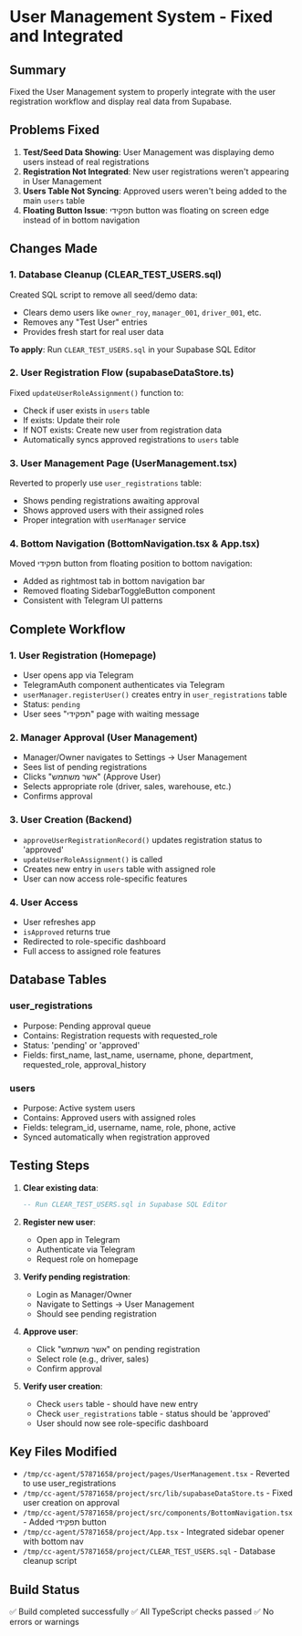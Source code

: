 # User Management System - Fixed and Integrated

## Summary

Fixed the User Management system to properly integrate with the user registration workflow and display real data from Supabase.

## Problems Fixed

1. **Test/Seed Data Showing**: User Management was displaying demo users instead of real registrations
2. **Registration Not Integrated**: New user registrations weren't appearing in User Management
3. **Users Table Not Syncing**: Approved users weren't being added to the main `users` table
4. **Floating Button Issue**: תפקידי button was floating on screen edge instead of in bottom navigation

## Changes Made

### 1. Database Cleanup (CLEAR_TEST_USERS.sql)

Created SQL script to remove all seed/demo data:
- Clears demo users like `owner_roy`, `manager_001`, `driver_001`, etc.
- Removes any "Test User" entries
- Provides fresh start for real user data

**To apply**: Run `CLEAR_TEST_USERS.sql` in your Supabase SQL Editor

### 2. User Registration Flow (supabaseDataStore.ts)

Fixed `updateUserRoleAssignment()` function to:
- Check if user exists in `users` table
- If exists: Update their role
- If NOT exists: Create new user from registration data
- Automatically syncs approved registrations to `users` table

### 3. User Management Page (UserManagement.tsx)

Reverted to properly use `user_registrations` table:
- Shows pending registrations awaiting approval
- Shows approved users with their assigned roles
- Proper integration with `userManager` service

### 4. Bottom Navigation (BottomNavigation.tsx & App.tsx)

Moved תפקידי button from floating position to bottom navigation:
- Added as rightmost tab in bottom navigation bar
- Removed floating SidebarToggleButton component
- Consistent with Telegram UI patterns

## Complete Workflow

### 1. User Registration (Homepage)
- User opens app via Telegram
- TelegramAuth component authenticates via Telegram
- `userManager.registerUser()` creates entry in `user_registrations` table
- Status: `pending`
- User sees "תפקידי" page with waiting message

### 2. Manager Approval (User Management)
- Manager/Owner navigates to Settings → User Management
- Sees list of pending registrations
- Clicks "אשר משתמש" (Approve User)
- Selects appropriate role (driver, sales, warehouse, etc.)
- Confirms approval

### 3. User Creation (Backend)
- `approveUserRegistrationRecord()` updates registration status to 'approved'
- `updateUserRoleAssignment()` is called
- Creates new entry in `users` table with assigned role
- User can now access role-specific features

### 4. User Access
- User refreshes app
- `isApproved` returns true
- Redirected to role-specific dashboard
- Full access to assigned role features

## Database Tables

### user_registrations
- Purpose: Pending approval queue
- Contains: Registration requests with requested_role
- Status: 'pending' or 'approved'
- Fields: first_name, last_name, username, phone, department, requested_role, approval_history

### users
- Purpose: Active system users
- Contains: Approved users with assigned roles
- Fields: telegram_id, username, name, role, phone, active
- Synced automatically when registration approved

## Testing Steps

1. **Clear existing data**:
   ```sql
   -- Run CLEAR_TEST_USERS.sql in Supabase SQL Editor
   ```

2. **Register new user**:
   - Open app in Telegram
   - Authenticate via Telegram
   - Request role on homepage

3. **Verify pending registration**:
   - Login as Manager/Owner
   - Navigate to Settings → User Management
   - Should see pending registration

4. **Approve user**:
   - Click "אשר משתמש" on pending registration
   - Select role (e.g., driver, sales)
   - Confirm approval

5. **Verify user creation**:
   - Check `users` table - should have new entry
   - Check `user_registrations` table - status should be 'approved'
   - User should now see role-specific dashboard

## Key Files Modified

- `/tmp/cc-agent/57871658/project/pages/UserManagement.tsx` - Reverted to use user_registrations
- `/tmp/cc-agent/57871658/project/src/lib/supabaseDataStore.ts` - Fixed user creation on approval
- `/tmp/cc-agent/57871658/project/src/components/BottomNavigation.tsx` - Added תפקידי button
- `/tmp/cc-agent/57871658/project/App.tsx` - Integrated sidebar opener with bottom nav
- `/tmp/cc-agent/57871658/project/CLEAR_TEST_USERS.sql` - Database cleanup script

## Build Status

✅ Build completed successfully
✅ All TypeScript checks passed
✅ No errors or warnings
